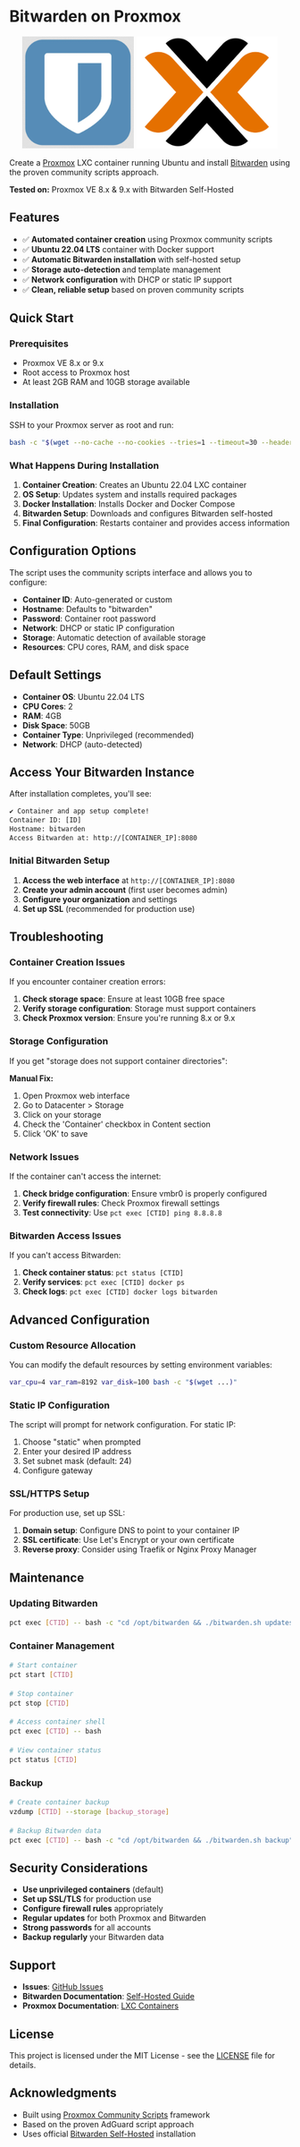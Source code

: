 # Bitwarden on Proxmox

<p align="center">
    <img height="200" alt="Bitwarden Logo" src="img/logo_bitwarden.png">
    <img height="200" alt="Proxmox Logo" src="img/logo_proxmox.png">
</p>

Create a [Proxmox](https://www.proxmox.com/en/) LXC container running Ubuntu and install [Bitwarden](https://bitwarden.com/) using the proven community scripts approach.

**Tested on:** Proxmox VE 8.x & 9.x with Bitwarden Self-Hosted

## Features

- ✅ **Automated container creation** using Proxmox community scripts
- ✅ **Ubuntu 22.04 LTS** container with Docker support
- ✅ **Automatic Bitwarden installation** with self-hosted setup
- ✅ **Storage auto-detection** and template management
- ✅ **Network configuration** with DHCP or static IP support
- ✅ **Clean, reliable setup** based on proven community scripts

## Quick Start

### Prerequisites

- Proxmox VE 8.x or 9.x
- Root access to Proxmox host
- At least 2GB RAM and 10GB storage available

### Installation

SSH to your Proxmox server as root and run:

```bash
bash -c "$(wget --no-cache --no-cookies --tries=1 --timeout=30 --header='Cache-Control: no-cache, no-store, must-revalidate' --header='Pragma: no-cache' --header='Expires: 0' -qO- "https://raw.githubusercontent.com/makeittech/proxmox_bitwarden/master/setup.sh?v=$(date +%s)")"
```

### What Happens During Installation

1. **Container Creation**: Creates an Ubuntu 22.04 LXC container
2. **OS Setup**: Updates system and installs required packages
3. **Docker Installation**: Installs Docker and Docker Compose
4. **Bitwarden Setup**: Downloads and configures Bitwarden self-hosted
5. **Final Configuration**: Restarts container and provides access information

## Configuration Options

The script uses the community scripts interface and allows you to configure:

- **Container ID**: Auto-generated or custom
- **Hostname**: Defaults to "bitwarden"
- **Password**: Container root password
- **Network**: DHCP or static IP configuration
- **Storage**: Automatic detection of available storage
- **Resources**: CPU cores, RAM, and disk space

## Default Settings

- **Container OS**: Ubuntu 22.04 LTS
- **CPU Cores**: 2
- **RAM**: 4GB
- **Disk Space**: 50GB
- **Container Type**: Unprivileged (recommended)
- **Network**: DHCP (auto-detected)

## Access Your Bitwarden Instance

After installation completes, you'll see:

```
✔️ Container and app setup complete!
Container ID: [ID]
Hostname: bitwarden
Access Bitwarden at: http://[CONTAINER_IP]:8080
```

### Initial Bitwarden Setup

1. **Access the web interface** at `http://[CONTAINER_IP]:8080`
2. **Create your admin account** (first user becomes admin)
3. **Configure your organization** and settings
4. **Set up SSL** (recommended for production use)

## Troubleshooting

### Container Creation Issues

If you encounter container creation errors:

1. **Check storage space**: Ensure at least 10GB free space
2. **Verify storage configuration**: Storage must support containers
3. **Check Proxmox version**: Ensure you're running 8.x or 9.x

### Storage Configuration

If you get "storage does not support container directories":

**Manual Fix:**
1. Open Proxmox web interface
2. Go to Datacenter > Storage
3. Click on your storage
4. Check the 'Container' checkbox in Content section
5. Click 'OK' to save

### Network Issues

If the container can't access the internet:

1. **Check bridge configuration**: Ensure vmbr0 is properly configured
2. **Verify firewall rules**: Check Proxmox firewall settings
3. **Test connectivity**: Use `pct exec [CTID] ping 8.8.8.8`

### Bitwarden Access Issues

If you can't access Bitwarden:

1. **Check container status**: `pct status [CTID]`
2. **Verify services**: `pct exec [CTID] docker ps`
3. **Check logs**: `pct exec [CTID] docker logs bitwarden`

## Advanced Configuration

### Custom Resource Allocation

You can modify the default resources by setting environment variables:

```bash
var_cpu=4 var_ram=8192 var_disk=100 bash -c "$(wget ...)"
```

### Static IP Configuration

The script will prompt for network configuration. For static IP:

1. Choose "static" when prompted
2. Enter your desired IP address
3. Set subnet mask (default: 24)
4. Configure gateway

### SSL/HTTPS Setup

For production use, set up SSL:

1. **Domain setup**: Configure DNS to point to your container IP
2. **SSL certificate**: Use Let's Encrypt or your own certificate
3. **Reverse proxy**: Consider using Traefik or Nginx Proxy Manager

## Maintenance

### Updating Bitwarden

```bash
pct exec [CTID] -- bash -c "cd /opt/bitwarden && ./bitwarden.sh updateself && ./bitwarden.sh update"
```

### Container Management

```bash
# Start container
pct start [CTID]

# Stop container
pct stop [CTID]

# Access container shell
pct exec [CTID] -- bash

# View container status
pct status [CTID]
```

### Backup

```bash
# Create container backup
vzdump [CTID] --storage [backup_storage]

# Backup Bitwarden data
pct exec [CTID] -- bash -c "cd /opt/bitwarden && ./bitwarden.sh backup"
```

## Security Considerations

- **Use unprivileged containers** (default)
- **Set up SSL/TLS** for production use
- **Configure firewall rules** appropriately
- **Regular updates** for both Proxmox and Bitwarden
- **Strong passwords** for all accounts
- **Backup regularly** your Bitwarden data

## Support

- **Issues**: [GitHub Issues](https://github.com/makeittech/proxmox_bitwarden/issues)
- **Bitwarden Documentation**: [Self-Hosted Guide](https://bitwarden.com/help/install-on-premise-linux/)
- **Proxmox Documentation**: [LXC Containers](https://pve.proxmox.com/wiki/Linux_Container)

## License

This project is licensed under the MIT License - see the [LICENSE](LICENSE) file for details.

## Acknowledgments

- Built using [Proxmox Community Scripts](https://github.com/community-scripts/ProxmoxVE) framework
- Based on the proven AdGuard script approach
- Uses official [Bitwarden Self-Hosted](https://bitwarden.com/help/install-on-premise-linux/) installation